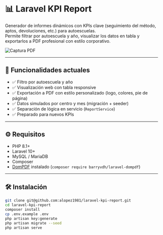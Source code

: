 # 📊 Laravel KPI Report

Generador de informes dinámicos con KPIs clave (seguimiento del método, aptos, devoluciones, etc.) para autoescuelas.  
Permite filtrar por autoescuela y año, visualizar los datos en tabla y exportarlos a PDF profesional con estilo
corporativo.

![Captura PDF](./public/images/demo-pdf-preview.png)

---

## 🚀 Funcionalidades actuales

- ✅ Filtro por autoescuela y año
- ✅ Visualización web con tabla responsive
- ✅ Exportación a PDF con estilo personalizado (logo, colores, pie de página)
- ✅ Datos simulados por centro y mes (migración + seeder)
- ✅ Separación de lógica en servicio (`ReportService`)
- ✅ Preparado para nuevos KPIs

---

## ⚙️ Requisitos

- PHP 8.1+
- Laravel 10+
- MySQL / MariaDB
- Composer
- [DomPDF](https://github.com/barryvdh/laravel-dompdf) instalado (`composer require barryvdh/laravel-dompdf`)

---

## 🛠 Instalación

```bash
git clone git@github.com:alopez1981/laravel-kpi-report.git
cd laravel-kpi-report
composer install
cp .env.example .env
php artisan key:generate
php artisan migrate --seed
php artisan serve
